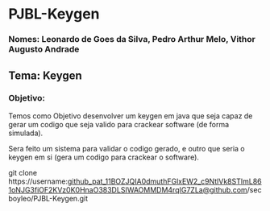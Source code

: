 # PJBL-Keygen
### Nomes: Leonardo de Goes da Silva, Pedro Arthur Melo, Vithor Augusto Andrade                                                                                                                                                                                                                       

## Tema: Keygen

### Objetivo:
Temos como Objetivo desenvolver um keygen em java que seja capaz de gerar um codigo que seja valido para crackear software (de forma simulada).

Sera feito um sistema para validar o codigo gerado, e outro que seria o keygen em si (gera um codigo para crackear o software).

git clone https://username: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@github.com/secboyleo/PJBL-Keygen.git
